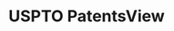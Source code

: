 ---
bigquery: https://console.cloud.google.com/bigquery?p=patents-public-data&d=patentsview&page=dataset
citation: Attribution should be given to PatentsView for use, distribution, or derivative
  works.
code: https://github.com/CSSIP-AIR/PatentsView-Code-Snippets/
contributors: USPTO
cost: None
description: 'PatentsView includes US patent data including raw data (summaries, applications,
  pregrant applications), disambugations of inventors and assignees, and inventor
  gender estimates.  Also foreign priority data, # of figures and sheets, and government
  interest statements.'
documentation: https://patentsview.org/query/builder-faqs
last_edit: 04/09/2022, 13:37:52
location: https://patentsview.org/
maintained_by: USPTO
record_creation_timestamp: 12/2/2020 17:20:46
schema_fields:
- patent_id
- disamb_assignee_id_20190312
- section_id
- classification_value
- doc_type
- attribution_status
- disamb_inventor_id_20170808
- disamb_inventor_id_20191008
- section
- disamb_inventor_id_20181127
- disamb_assignee_id_20191008
- disamb_inventor_id_20171003
- latlong
- name_last
- citation_id
- term_disclaimer
- number
- name
- county
- state_fips
- lapse_of_patent
- num_figures
- gi_statement
- level_one
- status
- term_extension
- num_claims
- doctype
- _102_date
- title
- series_code
- ipc_version_indicator
- text
- disamb_assignee_id_20190820
- sequence
- male_flag
- disamb_inventor_id_20200929
- designation
- applicant_type
- term_grant
- disamb_assignee_id_20181127
- application_id
- exemplary
- location_id
- level_two
- state
- contract_award_number
- disamb_inventor_id_20190820
- subclass_id
- fname
- disamb_inventor_id_20190312
- reldocno
- field_id
- group
- ipc_class
- field_title
- symbol_position
- name_first
- rawassignee_id
- kind
- rule_47
- country_transformed
- mainclass_id
- main_group
- inventor_id
- f102_date
- subsection_id
- rel_id
- disamb_inventor_id_20200331
- action_date
- subgroup
- subclass
- disamb_inventor_id_20200630
- category_id
- publication_number
- length
- male
- latitude
- country
- subcategory_id
- relkind
- organization
- category
- disamb_inventor_id_20170307
- disamb_assignee_id_20200929
- disamb_inventor_id_20191231
- dependent
- county_fips
- abstract
- organization_id
- _371_date
- disamb_inventor_id_20171226
- disamb_inventor_id_20180528
- disamb_inventor_id_20201229
- classification_level
- type
- longitude
- withdrawn
- role
- num_sheets
- id
- disamb_assignee_id_20191231
- latin_name
- variety
- classification_status
- num
- city
- rawlocation_id
- lawyer_id
- uuid
- level_three
- assignee_id
- lname
- date
- group_id
- subgroup_id
- classification_data_source
- disamb_assignee_id_20200630
- sector_title
- deceased
- f371_date
- disclaimer_date
- filename
- rawinventor_id
- disamb_assignee_id_20200331
shortname: patentsview
tags:
- disambiguation
- United States
- gender
terms_of_use: Creative Commons Attribution 4.0 International License.
timeframe: 1963-1999
title: USPTO PatentsView
uuid: cf1780b1-e265-4e49-8d1d-83b9cfe0fd9a
---
